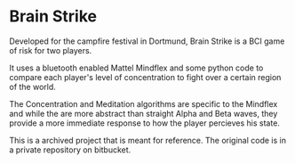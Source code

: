 # Brain Strike

Developed for the campfire festival in Dortmund, Brain Strike is a BCI game of risk for two players.

It uses a bluetooth enabled Mattel Mindflex and some python code to compare each player's level of concentration to fight over a certain region of the world.

The Concentration and Meditation algorithms are specific to the Mindflex and while the are more abstract than straight Alpha and Beta waves, they provide a more immediate response to how the player percieves his state.

This is a archived project that is meant for reference.  The original code is in a private repository on bitbucket.
